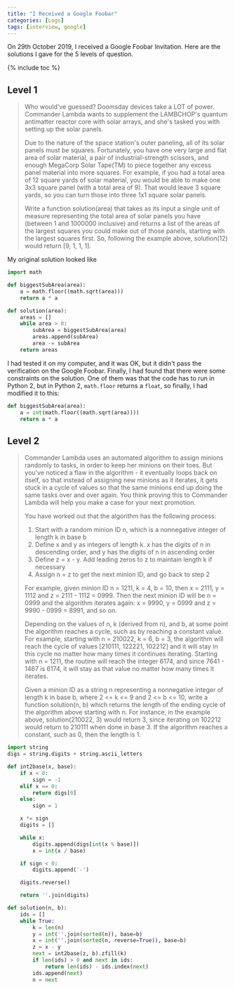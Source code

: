 ```yaml
---
title: "I Received a Google Foobar"
categories: [Logs]
tags: [interview, google]
---
```


On 29th October 2019, I received a Google Foobar Invitation. Here are the solutions I gave for the 5 levels of question.

{% include toc %}

## Level 1

> Who would've guessed? Doomsday devices take a LOT of power. Commander Lambda wants to supplement the LAMBCHOP's quantum antimatter reactor core with solar arrays, and she's tasked you with setting up the solar panels. 
>
> Due to the nature of the space station's outer paneling, all of its solar panels must be squares. Fortunately, you have one very large and flat area of solar material, a pair of industrial-strength scissors, and enough MegaCorp Solar Tape(TM) to piece together any excess panel material into more squares. For example, if you had a total area of 12 square yards of solar material, you would be able to make one 3x3 square panel (with a total area of 9). That would leave 3 square yards, so you can turn those into three 1x1 square solar panels.
>
> Write a function solution(area) that takes as its input a single unit of measure representing the total area of solar panels you have (between 1 and 1000000 inclusive) and returns a list of the areas of the largest squares you could make out of those panels, starting with the largest squares first. So, following the example above, solution(12) would return [9, 1, 1, 1].

My original solution looked like

```python
import math

def biggestSubArea(area):
    a = math.floor((math.sqrt(area)))
    return a * a

def solution(area):
    areas = []
    while area > 0:
        subArea = biggestSubArea(area)
        areas.append(subArea)
        area -= subArea
    return areas
```

I had tested it on my computer, and it was OK, but it didn't pass the verification on the Google Foobar. Finally, I had found that there were some constraints on the solution. One of them was that the code has to run in Python 2, but in Python 2, `math.floor` returns a `float`, so finally, I had modified it to this:

```python
def biggestSubArea(area):
    a = int(math.floor((math.sqrt(area))))
    return a * a
```

## Level 2

> Commander Lambda uses an automated algorithm to assign minions randomly to tasks, in order to keep her minions on their toes. But you've noticed a flaw in the algorithm - it eventually loops back on itself, so that instead of assigning new minions as it iterates, it gets stuck in a cycle of values so that the same minions end up doing the same tasks over and over again. You think proving this to Commander Lambda will help you make a case for your next promotion. 
>
> You have worked out that the algorithm has the following process: 
>
> 1) Start with a random minion ID n, which is a nonnegative integer of length k in base b  
> 2) Define x and y as integers of length k.  x has the digits of n in descending order, and y has the digits of n in ascending order  
> 3) Define z = x - y.  Add leading zeros to z to maintain length k if necessary  
> 4) Assign n = z to get the next minion ID, and go back to step 2  
> 
> For example, given minion ID n = 1211, k = 4, b = 10, then x = 2111, y = 1112 and z = 2111 - 1112 = 0999. Then the next minion ID will be n = 0999 and the algorithm iterates again: x = 9990, y = 0999 and z = 9990 - 0999 = 8991, and so on.
> 
> Depending on the values of n, k (derived from n), and b, at some point the algorithm reaches a cycle, such as by reaching a constant value. For example, starting with n = 210022, k = 6, b = 3, the algorithm will reach the cycle of values [210111, 122221, 102212] and it will stay in this cycle no matter how many times it continues iterating. Starting with n = 1211, the routine will reach the integer 6174, and since 7641 - 1467 is 6174, it will stay as that value no matter how many times it iterates.
>
> Given a minion ID as a string n representing a nonnegative integer of length k in base b, where 2 <= k <= 9 and 2 <= b <= 10, write a function solution(n, b) which returns the length of the ending cycle of the algorithm above starting with n. For instance, in the example above, solution(210022, 3) would return 3, since iterating on 102212 would return to 210111 when done in base 3. If the algorithm reaches a constant, such as 0, then the length is 1.

```python
import string
digs = string.digits + string.ascii_letters

def int2base(x, base):
    if x < 0:
        sign = -1
    elif x == 0:
        return digs[0]
    else:
        sign = 1

    x *= sign
    digits = []

    while x:
        digits.append(digs[int(x % base)])
        x = int(x / base)

    if sign < 0:
        digits.append('-')

    digits.reverse()

    return ''.join(digits)

def solution(n, b):
    ids = []
    while True:
        k = len(n)
        y = int(''.join(sorted(n)), base=b)
        x = int(''.join(sorted(n, reverse=True)), base=b)
        z = x - y
        next = int2base(z, b).zfill(k)
        if len(ids) > 0 and next in ids:
            return len(ids) - ids.index(next)
        ids.append(next)
        n = next
```

